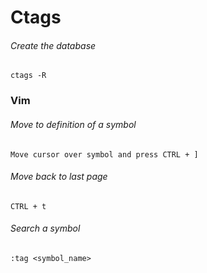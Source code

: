# Ctags

###### Create the database
```
ctags -R
```

### Vim
###### Move to definition of a symbol
```
Move cursor over symbol and press CTRL + ]
```

###### Move back to last page
```
CTRL + t
```

###### Search a symbol
```
:tag <symbol_name>
```
